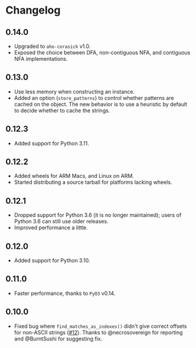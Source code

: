 # Changelog

## 0.14.0

* Upgraded to `aho-corasick` v1.0.
* Exposed the choice between DFA, non-contiguous NFA, and contiguous NFA implementations.

## 0.13.0

* Use less memory when constructing an instance.
* Added an option (``store_patterns``) to control whether patterns are cached on the object.
  The new behavior is to use a heuristic by default to decide whether to cache the strings.

## 0.12.3

* Added support for Python 3.11.

## 0.12.2

* Added wheels for ARM Macs, and Linux on ARM.
* Started distributing a source tarball for platforms lacking wheels.

## 0.12.1

* Dropped support for Python 3.6 (it is no longer maintained); users of Python 3.6 can still use older releases.
* Improved performance a little.

## 0.12.0

* Added support for Python 3.10.

## 0.11.0

* Faster performance, thanks to `PyO3` v0.14.

## 0.10.0

* Fixed bug where `find_matches_as_indexes()` didn't give correct offsets for
  non-ASCII strings
  ([#12](https://github.com/G-Research/ahocorasick_rs/issues/12)). Thanks to
  @necrosovereign for reporting and @BurntSushi for suggesting fix.
